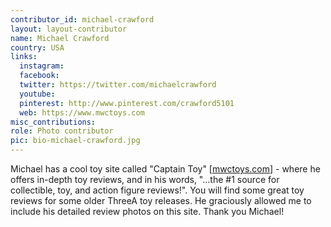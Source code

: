 ```yaml
---
contributor_id: michael-crawford
layout: layout-contributor
name: Michael Crawford
country: USA
links:
  instagram:
  facebook:
  twitter: https://twitter.com/michaelcrawford
  youtube:
  pinterest: http://www.pinterest.com/crawford5101
  web: https://www.mwctoys.com
misc_contributions:
role: Photo contributor
pic: bio-michael-crawford.jpg
---
```

Michael has a cool toy site called "Captain Toy" [<a href="http://mwctoys.com" target="_blank">mwctoys.com</a>]  - where he offers in-depth toy reviews, and in his words, "...the #1 source for collectible, toy, and action figure reviews!". You will find some great toy reviews for some older ThreeA toy releases. He graciously allowed me to include his detailed review photos on this site. Thank you Michael!